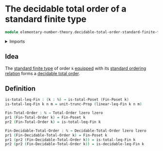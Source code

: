 # The decidable total order of a standard finite type

```agda
module elementary-number-theory.decidable-total-order-standard-finite-types where
```

<details><summary>Imports</summary>

```agda
open import elementary-number-theory.inequality-natural-numbers
open import elementary-number-theory.inequality-standard-finite-types
open import elementary-number-theory.natural-numbers

open import foundation.dependent-pair-types
open import foundation.propositional-truncations
open import foundation.universe-levels

open import order-theory.decidable-total-orders
open import order-theory.total-orders

open import univalent-combinatorics.standard-finite-types
```

</details>

## Idea

The [standard finite type](univalent-combinatorics.standard-finite-types.md) of
order `k` [equipped](foundation.structure.md) with its
[standard ordering relation](elementary-number-theory.inequality-standard-finite-types.md)
forms a [decidable total order](order-theory.decidable-total-orders.md).

## Definition

```agda
is-total-leq-Fin : (k : ℕ) → is-total-Poset (Fin-Poset k)
is-total-leq-Fin k n m = unit-trunc-Prop (linear-leq-Fin k n m)

Fin-Total-Order : ℕ → Total-Order lzero lzero
pr1 (Fin-Total-Order k) = Fin-Poset k
pr2 (Fin-Total-Order k) = is-total-leq-Fin k

Fin-Decidable-Total-Order : ℕ → Decidable-Total-Order lzero lzero
pr1 (Fin-Decidable-Total-Order k) = Fin-Poset k
pr1 (pr2 (Fin-Decidable-Total-Order k)) = is-total-leq-Fin k
pr2 (pr2 (Fin-Decidable-Total-Order k)) = is-decidable-leq-Fin k
```
